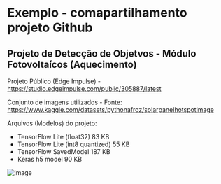 # Exemplo - comapartilhamento projeto Github

## Projeto de Detecção de Objetvos - Módulo Fotovoltaícos (Aquecimento) 

Projeto Público (Edge Impulse) - https://studio.edgeimpulse.com/public/305887/latest

Conjunto de imagens utilizados - Fonte: https://www.kaggle.com/datasets/pythonafroz/solarpanelhotspotimage

Arquivos (Modelos) do projeto:

- TensorFlow Lite (float32)	83 KB	
- TensorFlow Lite (int8 quantized)	55 KB	
- TensorFlow SavedModel	187 KB	
- Keras h5 model	90 KB


![image](https://github.com/jpiantoniml/spainel_detection/assets/150359135/2361c2fc-3349-4568-9406-8cf4d7a943d0)
